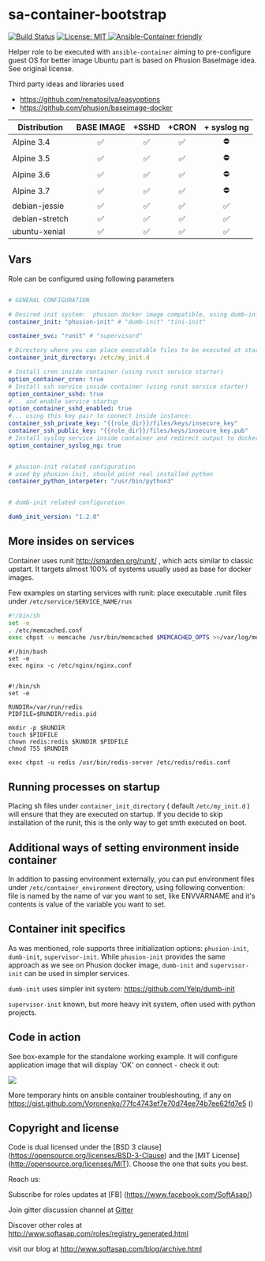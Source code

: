 sa-container-bootstrap
======================

[![Build Status](https://travis-ci.org/softasap/sa-container-bootstrap.svg?branch=master)](https://travis-ci.org/softasap/sa-container-bootstrap)
[![License: MIT][softasap-license-image] ][softasap-license-url]
[![Ansible-Container friendly][ansible-container-image] ][ansible-container-url]


[ansible-container-image]: https://img.shields.io/badge/ansible--container-ready-brightgreen.svg
[ansible-container-url]: http://bit.ly/ansible-container
[softasap-license-image]: https://img.shields.io/badge/License-MIT-yellow.svg
[softasap-license-url]: https://opensource.org/licenses/MIT


Helper role to be executed with `ansible-container` aiming to pre-configure guest OS for better image
Ubuntu part is based on Phusion BaseImage idea. See original license.

Third party ideas and libraries used
 - https://github.com/renatosilva/easyoptions
 - https://github.com/phusion/baseimage-docker


| Distribution |   BASE IMAGE  | +SSHD       | +CRON       | + syslog ng |
| ------------ |:-------------:|:-----------:|:-----------:|:-----------:|
| Alpine 3.4 | :white_check_mark: | :white_check_mark:| :white_check_mark:| :no_entry:|
| Alpine 3.5 | :white_check_mark: | :white_check_mark:| :white_check_mark:| :no_entry:|
| Alpine 3.6 | :white_check_mark: | :white_check_mark:| :white_check_mark:| :no_entry:|
| Alpine 3.7 | :white_check_mark: | :white_check_mark:| :white_check_mark:| :no_entry:|
| debian-jessie | :white_check_mark: | :white_check_mark:| :white_check_mark:| :white_check_mark:|
| debian-stretch | :white_check_mark: | :white_check_mark:| :white_check_mark:| :white_check_mark:|
| ubuntu-xenial | :white_check_mark: | :white_check_mark:| :white_check_mark:| :white_check_mark:|



Vars
----

Role can be configured using following parameters
```YAML

# GENERAL CONFIGURATION

# Desired init system:  phusion docker image compatible, using dumb-init
container_init: "phusion-init" # "dumb-init" "tini-init"

container_svc: "runit" # "supervisord"

# Directory where you can place executable files to be executed at startup
container_init_directory: /etc/my_init.d

# Install cron inside container (using runit service starter)
option_container_cron: true
# Install ssh service inside container (using runit service starter)
option_container_sshd: true
#... and enable service startup
option_container_sshd_enabled: true
#... using this key pair to connect inside instance:
container_ssh_private_key: "{{role_dir}}/files/keys/insecure_key"
container_ssh_public_key: "{{role_dir}}/files/keys/insecure_key.pub"
# Install syslog service inside container and redirect output to docker logs (using runit service starter)
option_container_syslog_ng: true


# phusion-init related configuration
# used by phusion-init, should point real installed python
container_python_interpeter: "/usr/bin/python3"


# dumb-init related configuration

dumb_init_version: "1.2.0"
```  

More insides on services
-------------------------

Container uses runit http://smarden.org/runit/ , which acts similar to classic upstart. It targets almost 100% of systems usually used as base for docker images.

Few examples on starting services with runit: place executable .runit files under `/etc/service/SERVICE_NAME/run`

```bash
#!/bin/sh
set -e
. /etc/memcached.conf
exec chpst -u memcache /usr/bin/memcached $MEMCACHED_OPTS >>/var/log/memcached.log 2>&1
```

```
#!/bin/bash
set -e
exec nginx -c /etc/nginx/nginx.conf
```

```

#!/bin/sh
set -e

RUNDIR=/var/run/redis
PIDFILE=$RUNDIR/redis.pid

mkdir -p $RUNDIR
touch $PIDFILE
chown redis:redis $RUNDIR $PIDFILE
chmod 755 $RUNDIR

exec chpst -u redis /usr/bin/redis-server /etc/redis/redis.conf
```

Running processes on startup
----------------------------

Placing sh files under `container_init_directory` ( default `/etc/my_init.d` ) will ensure that they are executed on startup.
If you decide to skip installation of the runit, this is the only way to get smth executed on boot.


Additional ways of setting environment inside container
-------------------------------------------------------

In addition to passing environment externally, you can put environment files under `/etc/container_environment` directory,
using following convention: file is named by the name of var you want to set, like ENVVARNAME and it's contents is value of the variable you want to set.


Container init specifics
------------------------

As was mentioned, role supports three initialization options: `phusion-init`, `dumb-init`, `supervisor-init`.
While `phusion-init` provides the same approach as we see on Phusion docker image, `dumb-init` and `supervisor-init` can be used in simpler
services.

`dumb-init` uses simpler init system: https://github.com/Yelp/dumb-init

`supervisor-init` known, but more heavy init system, often used with python projects.

Code in action
--------------

See box-example for the standalone working example. It will configure application
image that will display 'OK' on connect - check it out:

[![](https://github.com/play-with-docker/stacks/raw/cff22438cb4195ace27f9b15784bbb497047afa7/assets/images/button.png)](http://play-with-docker.com?stack=https://raw.githubusercontent.com/softasap/sa-container-bootstrap/master/box-example/ubuntu-xenial/docker-compose-try.yml)

More temporary hints on ansible container troubleshouting, if any on https://gist.github.com/Voronenko/77fc4743ef7e70d74ee74b7ee62fd7e5  ()


Copyright and license
---------------------

Code is dual licensed under the [BSD 3 clause] (https://opensource.org/licenses/BSD-3-Clause) and the [MIT License] (http://opensource.org/licenses/MIT). Choose the one that suits you best.


Reach us:

Subscribe for roles updates at [FB] (https://www.facebook.com/SoftAsap/)

Join gitter discussion channel at [Gitter](https://gitter.im/softasap)

Discover other roles at  http://www.softasap.com/roles/registry_generated.html

visit our blog at http://www.softasap.com/blog/archive.html
